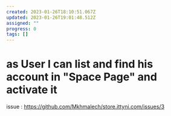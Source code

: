 ```yaml
---
created: 2023-01-26T18:10:51.067Z
updated: 2023-01-26T19:01:48.512Z
assigned: ""
progress: 0
tags: []
---
```


# as User I can list and find his account in "Space Page" and activate it

issue : https://github.com/Mkhmalech/store.ittyni.com/issues/3
